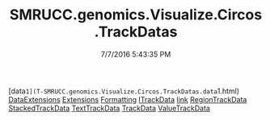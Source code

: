 ﻿---
title: SMRUCC.genomics.Visualize.Circos.TrackDatas
date: 7/7/2016 5:43:35 PM
---

[data`1](T-SMRUCC.genomics.Visualize.Circos.TrackDatas.data`1.html)
[DataExtensions](T-SMRUCC.genomics.Visualize.Circos.TrackDatas.DataExtensions.html)
[Extensions](T-SMRUCC.genomics.Visualize.Circos.TrackDatas.Extensions.html)
[Formatting](T-SMRUCC.genomics.Visualize.Circos.TrackDatas.Formatting.html)
[ITrackData](T-SMRUCC.genomics.Visualize.Circos.TrackDatas.ITrackData.html)
[link](T-SMRUCC.genomics.Visualize.Circos.TrackDatas.link.html)
[RegionTrackData](T-SMRUCC.genomics.Visualize.Circos.TrackDatas.RegionTrackData.html)
[StackedTrackData](T-SMRUCC.genomics.Visualize.Circos.TrackDatas.StackedTrackData.html)
[TextTrackData](T-SMRUCC.genomics.Visualize.Circos.TrackDatas.TextTrackData.html)
[TrackData](T-SMRUCC.genomics.Visualize.Circos.TrackDatas.TrackData.html)
[ValueTrackData](T-SMRUCC.genomics.Visualize.Circos.TrackDatas.ValueTrackData.html)
